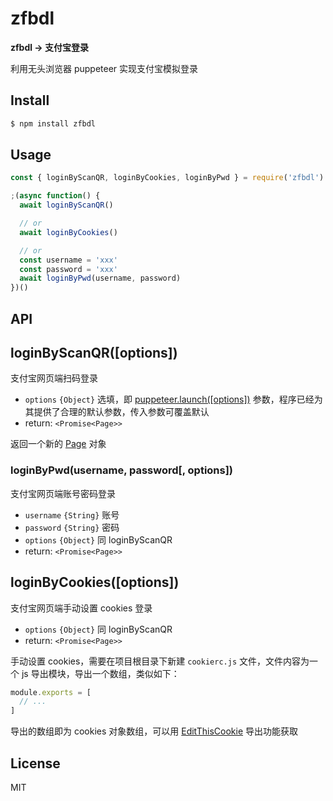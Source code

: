 # zfbdl

**zfbdl -> 支付宝登录**

利用无头浏览器 puppeteer 实现支付宝模拟登录

## Install

```bash
$ npm install zfbdl
```

## Usage

```js
const { loginByScanQR, loginByCookies, loginByPwd } = require('zfbdl')

;(async function() {
  await loginByScanQR()

  // or 
  await loginByCookies()

  // or
  const username = 'xxx'
  const password = 'xxx'
  await loginByPwd(username, password)
})()

```

## API

## loginByScanQR([options])

支付宝网页端扫码登录

* `options` `{Object}` 选填，即 [puppeteer.launch([options])](https://pptr.dev/#?product=Puppeteer&version=v1.12.2&show=api-puppeteerlaunchoptions) 参数，程序已经为其提供了合理的默认参数，传入参数可覆盖默认
* return: `<Promise<Page>>`

返回一个新的 [Page](https://pptr.dev/#?product=Puppeteer&version=v1.12.2&show=api-class-page) 对象

### loginByPwd(username, password[, options])

支付宝网页端账号密码登录

* `username` `{String}` 账号
* `password` `{String}` 密码
* `options` `{Object}` 同 loginByScanQR
* return: `<Promise<Page>>`

## loginByCookies([options])

支付宝网页端手动设置 cookies 登录

* `options` `{Object}` 同 loginByScanQR
* return: `<Promise<Page>>`

手动设置 cookies，需要在项目根目录下新建 `cookierc.js` 文件，文件内容为一个 js 导出模块，导出一个数组，类似如下：

```js
module.exports = [
  // ...
]
```

导出的数组即为 cookies 对象数组，可以用 [EditThisCookie](https://chrome.google.com/webstore/detail/editthiscookie/fngmhnnpilhplaeedifhccceomclgfbg) 导出功能获取

## License

MIT
